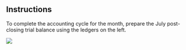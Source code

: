 ## Instructions

To complete the accounting cycle for the month, prepare the July post-closing trial balance using the ledgers on the left.

![](./Chapter_4_ComprehensiveProblem/media/14_Post_the_July_closing_journal_entries_to_the_ledgers/image2.png)
